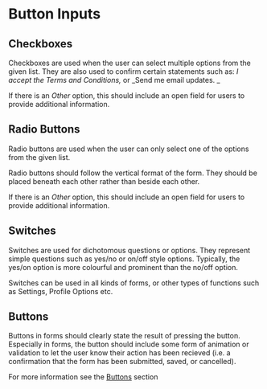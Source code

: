 # Button Inputs

## Checkboxes

Checkboxes are used when the user can select multiple options from the given list. They are also used to confirm certain statements such as: _I accept the Terms and Conditions,_ or _Send me email updates. _

If there is an _Other_ option, this should include an open field for users to provide additional information.

## Radio Buttons

Radio buttons are used when the user can only select one of the options from the given list.

Radio buttons should follow the vertical format of the form. They should be placed beneath each other rather than beside each other.

If there is an _Other_ option, this should include an open field for users to provide additional information.

## Switches

Switches are used for dichotomous questions or options. They represent simple questions such as yes/no or on/off style options. Typically, the yes/on option is more colourful and prominent than the no/off option.

Switches can be used in all kinds of forms, or other types of functions such as Settings, Profile Options etc.

## Buttons

Buttons in forms should clearly state the result of pressing the button. Especially in forms, the button should include some form of animation or validation to let the user know their action has been recieved \(i.e. a confirmation that the form has been submitted, saved, or cancelled\).

For more information see the [Buttons](https://www.gitbook.com/book/gctools-outilsgc/-gcdigital-design-system/edit#/edit/master/buttons.md?_k=1dnju1) section

